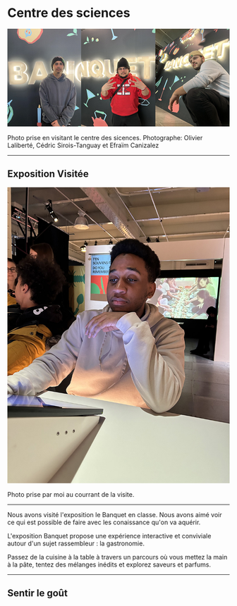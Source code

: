 #  Centre des sciences 

<p align="center">
  <img src="/centre_des_sciences/photo/banquet_et_nous.jpg">
</p>
Photo prise en visitant le centre des sicences. Photographe: Olivier Laliberté, Cédric Sirois-Tanguay et Efraïm Canizalez

---

## Exposition Visitée 

<p align="center">
  <img src="/centre_des_sciences/photo/stanley_img.jpg">
</p>
Photo prise par moi au courrant de la visite.

---

Nous avons visité l'exposition le Banquet en classe. Nous avons aimé voir ce qui est possible de faire avec les conaissance qu'on va aquérir. 

L'exposition Banquet propose une expérience interactive et conviviale autour d'un sujet rassembleur : la gastronomie.

Passez de la cuisine à la table à travers un parcours où vous mettez la main à la pâte, tentez des mélanges inédits et explorez saveurs et parfums.

---

## Sentir le goût 

